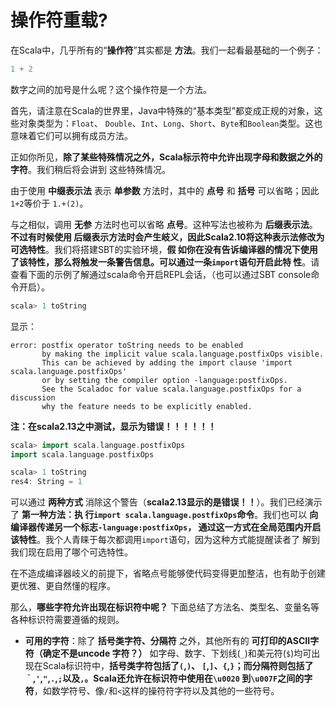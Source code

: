 操作符重载?
===================================================================================
在Scala中，几乎所有的“**操作符**”其实都是 **方法**。我们一起看最基础的一个例子：
```scala
1 + 2
```
数字之间的加号是什么呢？这个操作符是一个方法。

首先，请注意在Scala的世界里，Java中特殊的“基本类型”都变成正规的对象，这些对象类型为：`Float`、
`Double`、`Int`、`Long`、`Short`、`Byte`和`Boolean`类型。这也意味着它们可以拥有成员方法。

正如你所见，**除了某些特殊情况之外，Scala标示符中允许出现字母和数据之外的字符**。我们稍后将会讲到
这些特殊情况。

由于使用 **中缀表示法** 表示 **单参数** 方法时，其中的 **点号** 和 **括号** 可以省略；因此`1+2`等价于
`1.+(2)`。

与之相似，调用 **无参** 方法时也可以省略 **点号**。这种写法也被称为 **后缀表示法**。**不过有时候使用
后缀表示方法时会产生岐义，因此Scala2.10将这种表示法修改为可选特性**。我们将搭建SBT的实验环境，**假
如你在没有告诉编译器的情况下使用了该特性，那么将触发一条警告信息。可以通过一条`import`语句开启此特
性**。请查看下面的示例了解通过scala命令开启REPL会话，（也可以通过SBT console命令开启）。
```scala
scala> 1 toString
```
显示：
```
error: postfix operator toString needs to be enabled
       by making the implicit value scala.language.postfixOps visible.
       This can be achieved by adding the import clause 'import scala.language.postfixOps'
       or by setting the compiler option -language:postfixOps.
       See the Scaladoc for value scala.language.postfixOps for a discussion
       why the feature needs to be explicitly enabled.
```
**注：在scala2.13之中测试，显示为错误！！！！！！**

```scala
scala> import scala.language.postfixOps
import scala.language.postfixOps

scala> 1 toString
res4: String = 1
```
可以通过 **两种方式** 消除这个警告（**scala2.13显示的是错误！！**）。我们已经演示了 **第一种方法：执
行`import scala.language.postfixOps`命令**。我们也可以 **向编译器传递另一个标志`-language:postfixOps`，
通过这一方式在全局范围内开启该特性**。我个人青睐于每次都调用`import`语句，因为这种方式能提醒读者了
解到我们现在启用了哪个可选特性。

在不造成编译器岐义的前提下，省略点号能够使代码变得更加整洁，也有助于创建更优雅、更自然懂的程序。

那么，**哪些字符允许出现在标识符中呢？** 下面总结了方法名、类型名、变量名等各种标识符需要遵循的规则。
+ **可用的字符**：除了 **括号类字符、分隔符** 之外，其他所有的 **可打印的ASCII字符（确定不是uncode
字符？）** 如字母、数字、下划线(`_`)和美元符(`$`)均可出现在Scala标识符中，**括号类字符包括了`(`,`)`、
`[`,`]`、`{`,`}`；而分隔符则包括了`｀`,`'`,`"`,`.`,`;`以及`,`。Scala还允许在标识符中使用在`\u0020`
到`\u007F`之间的字符**，如数学符号、像`/`和`<`这样的操符符字符以及其他的一些符号。



